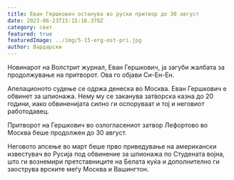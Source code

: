 ```yaml
---
title: Еван Гершкович останува во руски притвор до 30 август
date: 2023-06-23T15:15:16.378Z
category: свет
featured: true
featuredImage: ../img/5-15-erg-ost-pri.jpg
author: Вардарски
---
```

Новинарот на Волстрит журнал, Еван Гершкович, ја загуби жалбата за продолжување на притворот. Ова го објави Си-Ен-Ен.

Апелационото судење се одржа денеска во Москва. Еван Гершкович е обвинет за шпионажа. Нему му се заканува затворска казна до 20 години, иако обвиненијата силно ги оспоруваат и тој и неговиот работодавец.

Притворот на Гершкович во озлогласениот затвор Лефортово во Москва беше продолжен до 30 август.

Неговото апсење во март беше прво приведување на американски известувач во Русија под обвинение за шпионажа по Студената војна, што ги вознемири претставниците на Белата куќа и дополнително ги заострува врските меѓу Москва и Вашингтон.